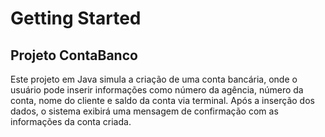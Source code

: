 # Getting Started

## Projeto ContaBanco
Este projeto em Java simula a criação de uma conta bancária, onde o usuário pode inserir informações como número da agência, número da conta, nome do cliente e saldo da conta via terminal. Após a inserção dos dados, o sistema exibirá uma mensagem de confirmação com as informações da conta criada.
